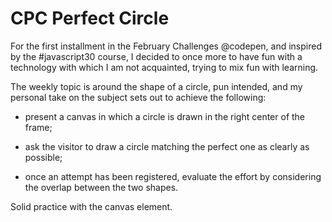 # CPC Perfect Circle

For the first installment in the February Challenges @codepen, and inspired by the #javascript30 course, I decided to once more to have fun with a technology with which I am not acquainted, trying to mix fun with learning.

The weekly topic is around the shape of a circle, pun intended, and my personal take on the subject sets out to achieve the following:

- present a canvas in which a circle is drawn in the right center of the frame;

- ask the visitor to draw a circle matching the perfect one as clearly as possible;

- once an attempt has been registered, evaluate the effort by considering the overlap between the two shapes.

Solid practice with the canvas element.
